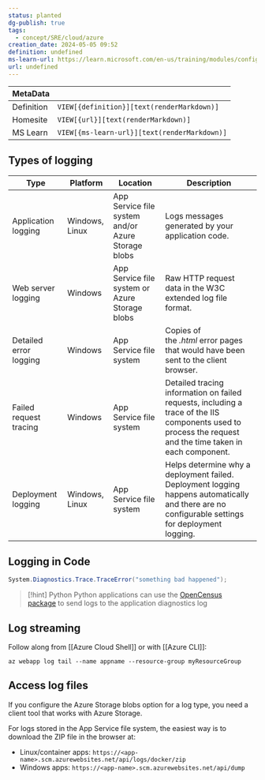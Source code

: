 ```yaml
---
status: planted
dg-publish: true
tags:
  - concept/SRE/cloud/azure
creation_date: 2024-05-05 09:52
definition: undefined
ms-learn-url: https://learn.microsoft.com/en-us/training/modules/configure-web-app-settings/5-enable-diagnostic-logging
url: undefined
---
```


| MetaData   |                                              |
| ---------- | -------------------------------------------- |
| Definition | `VIEW[{definition}][text(renderMarkdown)]`   |
| Homesite   | `VIEW[{url}][text(renderMarkdown)]`          |
| MS Learn   | `VIEW[{ms-learn-url}][text(renderMarkdown)]` |

## Types of logging

| Type                   | Platform       | Location                                           | Description                                                                                                                                                 |
| ---------------------- | -------------- | -------------------------------------------------- | ----------------------------------------------------------------------------------------------------------------------------------------------------------- |
| Application logging    | Windows, Linux | App Service file system and/or Azure Storage blobs | Logs messages generated by your application code.                                                                                                           |
| Web server logging     | Windows        | App Service file system or Azure Storage blobs     | Raw HTTP request data in the W3C extended log file format.                                                                                                  |
| Detailed error logging | Windows        | App Service file system                            | Copies of the _.html_ error pages that would have been sent to the client browser.                                                                          |
| Failed request tracing | Windows        | App Service file system                            | Detailed tracing information on failed requests, including a trace of the IIS components used to process the request and the time taken in each component.  |
| Deployment logging     | Windows, Linux | App Service file system                            | Helps determine why a deployment failed. Deployment logging happens automatically and there are no configurable settings for deployment logging.            |

## Logging in Code

```csharp
System.Diagnostics.Trace.TraceError("something bad happened");
```


> [!hint] Python
> Python applications can use the [OpenCensus package](https://learn.microsoft.com/en-us/azure/azure-monitor/app/opencensus-python) to send logs to the application diagnostics log

## Log streaming

Follow along from [[Azure Cloud Shell]] or with [[Azure CLI]]:
```shell
az webapp log tail --name appname --resource-group myResourceGroup
```

## Access log files

If you configure the Azure Storage blobs option for a log type, you need a client tool that works with Azure Storage.

For logs stored in the App Service file system, the easiest way is to download the ZIP file in the browser at:

- Linux/container apps: `https://<app-name>.scm.azurewebsites.net/api/logs/docker/zip`
- Windows apps: `https://<app-name>.scm.azurewebsites.net/api/dump`